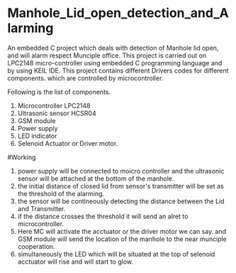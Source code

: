 # Manhole_Lid_open_detection_and_Alarming
An embedded C project which deals with detection of Manhole lid open, and will alarm respect Munciple office. This project is carried out on LPC2148 micro-controller using embedded C programming language and by using KEIL IDE. 
This project contains different Drivers codes for different components. which are controlled by microcontroller. 

Following is the list of components.
1. Microcontroller LPC2148
2. Ultrasonic sensor HCSR04
3. GSM module
4. Power supply
5. LED indicator
6. Selenoid Actuator or Driver motor.

#Working
1. power supply will be connected to moicro controller and the ultrasonic sensor will be attached at the bottom of the manhole.
2. the initial distance of closed lid from sensor's transmitter will be set as the threshold of the alarming.
3. the sensor will be contineously detecting the distance between the Lid and Transmitter.
4. if the distance crosses the threshold it will send an alret to microcontroller.
5. Here MC will activate the acctuator or the driver motor we can say. and GSM module will send the location of the manhole to the near munciple cooperation.
6. simultaneously the LED which will be situated at the top of selenoid acctuator will rise and will start to glow.
